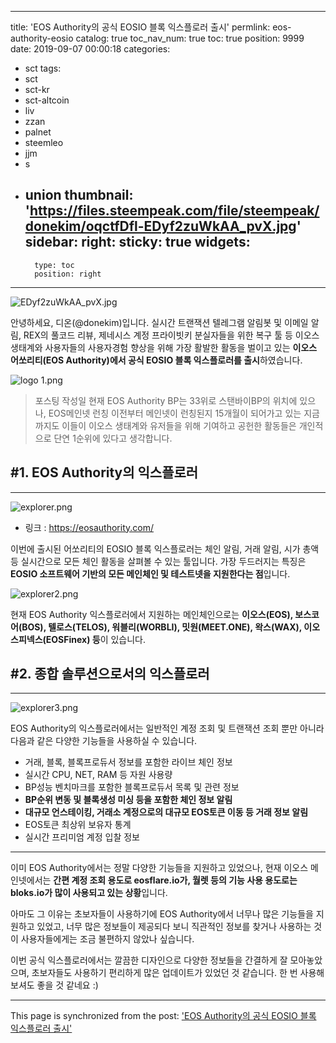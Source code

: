 
---
title: 'EOS Authority의 공식 EOSIO 블록 익스플로러 출시'
permlink: eos-authority-eosio
catalog: true
toc_nav_num: true
toc: true
position: 9999
date: 2019-09-07 00:00:18
categories:
- sct
tags:
- sct
- sct-kr
- sct-altcoin
- liv
- zzan
- palnet
- steemleo
- jjm
- s
- union
thumbnail: 'https://files.steempeak.com/file/steempeak/donekim/oqctfDfl-EDyf2zuWkAA_pvX.jpg'
sidebar:
    right:
        sticky: true
widgets:
    -
        type: toc
        position: right
---


![EDyf2zuWkAA_pvX.jpg](https://files.steempeak.com/file/steempeak/donekim/oqctfDfl-EDyf2zuWkAA_pvX.jpg)

안녕하세요, 디온(@donekim)입니다. 실시간 트랜잭션 텔레그램 알림봇 및 이메일 알림, REX의 풀코드 리뷰, 제네시스 계정 프라이빗키 분실자들을 위한 복구 툴 등 이오스 생태계와 사용자들의 사용자경험 향상을 위해 가장 활발한 활동을 벌이고 있는 **이오스 어쏘리티(EOS Authority)에서 공식 EOSIO 블록 익스플로러를 출시**하였습니다.

![logo 1.png](https://files.steempeak.com/file/steempeak/donekim/0DNrbhmF-logo201.png)

 > 포스팅 작성일 현재 EOS Authority BP는 33위로 스탠바이BP의 위치에 있으나, EOS메인넷 런칭 이전부터 메인넷이 런칭된지 15개월이 되어가고 있는 지금까지도 이들이 이오스 생태계와 유저들을 위해 기여하고 공헌한 활동들은 개인적으로 단연 1순위에 있다고 생각합니다.

## #1. EOS Authority의 익스플로러
---
![explorer.png](https://files.steempeak.com/file/steempeak/donekim/VXs3hJFR-explorer.png)

- 링크 : https://eosauthority.com/

이번에 출시된 어쏘리티의 EOSIO 블록 익스플로러는 체인 알림, 거래 알림, 시가 총액 등 실시간으로 모든 체인 활동을 살펴볼 수 있는 툴입니다. 가장 두드러지는 특징은 **EOSIO 소프트웨어 기반의 모든 메인체인 및 테스트넷을 지원한다는 점**입니다.

![explorer2.png](https://files.steempeak.com/file/steempeak/donekim/omSI0qDh-explorer2.png)

현재 EOS Authority 익스플로러에서 지원하는 메인체인으로는 **이오스(EOS), 보스코어(BOS), 텔로스(TELOS), 워블리(WORBLI), 밋원(MEET.ONE), 왁스(WAX), 이오스피넥스(EOSFinex) 등**이 있습니다.


## #2. 종합 솔루션으로서의 익스플로러
---

![explorer3.png](https://files.steempeak.com/file/steempeak/donekim/OA6zkBgi-explorer3.png)

EOS Authority의 익스플로러에서는 일반적인 계정 조회 및 트랜잭션 조회 뿐만 아니라 다음과 같은 다양한 기능들을 사용하실 수 있습니다.

- 거래, 블록, 블록프로듀서 정보를 포함한 라이브 체인 정보
- 실시간 CPU, NET, RAM 등 자원 사용량
- BP성능 벤치마크를 포함한 블록프로듀서 목록 및 관련 정보
- **BP순위 변동 및 블록생성 미싱 등을 포함한 체인 정보 알림**
- **대규모 언스테이킹, 거래소 계정으로의 대규모 EOS토큰 이동 등 거래 정보 알림**
- EOS토큰 최상위 보유자 통계
- 실시간 프리미엄 계정 입찰 정보

---

이미 EOS Authority에서는 정말 다양한 기능들을 지원하고 있었으나, 현재 이오스 메인넷에서는 **간편 계정 조회 용도로 eosflare.io가, 월렛 등의 기능 사용 용도로는 bloks.io가 많이 사용되고 있는 상황**입니다. 

아마도 그 이유는 초보자들이 사용하기에 EOS Authority에서 너무나 많은 기능들을 지원하고 있었고, 너무 많은 정보들이 제공되다 보니 직관적인 정보를 찾거나 사용하는 것이 사용자들에게는 조금 불편하지 않았나 싶습니다.

이번 공식 익스플로러에서는 깔끔한 디자인으로 다양한 정보들을 간결하게 잘 모아놓았으며, 초보자들도 사용하기 편리하게 많은 업데이트가 있었던 것 같습니다. 한 번 사용해보셔도 좋을 것 같네요 :)



- - -

This page is synchronized from the post: ['EOS Authority의 공식 EOSIO 블록 익스플로러 출시'](https://steemit.com/@donekim/eos-authority-eosio)
